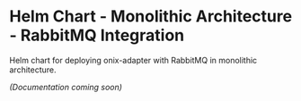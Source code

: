 # Helm Chart - Monolithic Architecture - RabbitMQ Integration

Helm chart for deploying onix-adapter with RabbitMQ in monolithic architecture.

*(Documentation coming soon)*

